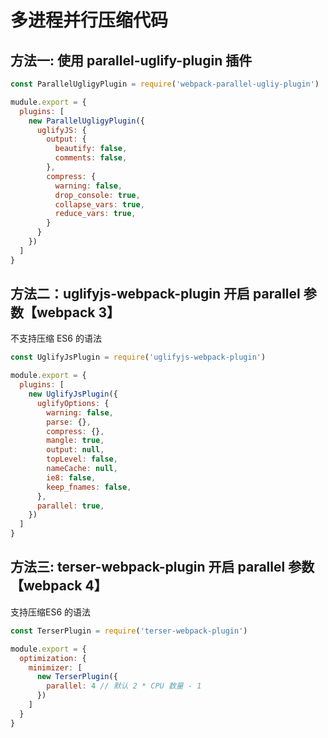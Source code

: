 # 多进程并行压缩代码

## 方法一: 使用 parallel-uglify-plugin 插件

```js
const ParallelUgligyPlugin = require('webpack-parallel-ugliy-plugin')

mudule.export = {
  plugins: [
    new ParallelUgligyPlugin({
      uglifyJS: {
        output: {
          beautify: false,
          comments: false,  
        },
        compress: {
          warning: false,
          drop_console: true,
          collapse_vars: true,
          reduce_vars: true,
        }
      }  
    })
  ]
}
```

## 方法二：uglifyjs-webpack-plugin 开启 parallel 参数【webpack 3】

不支持压缩 ES6 的语法

```js
const UglifyJsPlugin = require('uglifyjs-webpack-plugin')

module.export = {
  plugins: [
    new UglifyJsPlugin({
      uglifyOptions: {
        warning: false,
        parse: {},
        compress: {},
        mangle: true,
        output: null,
        topLevel: false,
        nameCache: null,
        ie8: false,
        keep_fnames: false,
      },
      parallel: true,
    })
  ]
}
```

## 方法三: terser-webpack-plugin 开启 parallel 参数【webpack 4】

支持压缩ES6 的语法

```js
const TerserPlugin = require('terser-webpack-plugin')

module.export = {
  optimization: {
    minimizer: [
      new TerserPlugin({
        parallel: 4 // 默认 2 * CPU 数量 - 1 
      })
    ]
  }
}
```
